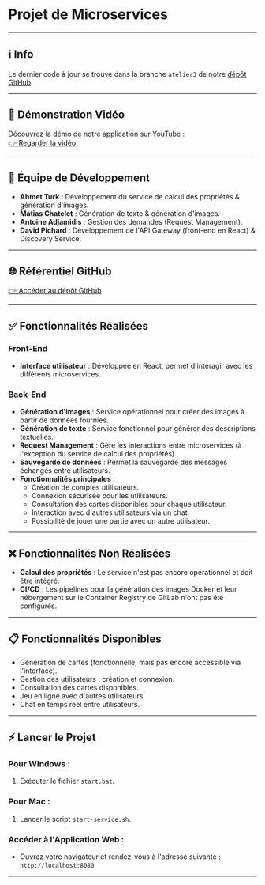# Projet de Microservices

---

## ℹ️ Info
Le dernier code à jour se trouve dans la branche `atelier3` de notre [dépôt GitHub](https://github.com/rspid/asi2-atelier1/tree/atelier3).

---

## 🎥 Démonstration Vidéo
Découvrez la démo de notre application sur YouTube :  
[👉 Regarder la vidéo](https://www.youtube.com/watch?v=LIEN_DE_VOTRE_VIDEO)

---

## 🚀 Équipe de Développement
- **Ahmet Turk** : Développement du service de calcul des propriétés & génération d'images.
- **Matias Chatelet** : Génération de texte & génération d'images.
- **Antoine Adjamidis** : Gestion des demandes (Request Management).
- **David Pichard** : Développement de l'API Gateway (front-end en React) & Discovery Service.

---

## 🌐 Référentiel GitHub
[👉 Accéder au dépôt GitHub](https://github.com/rspid/asi2-atelier1/tree/main)

---

## ✅ Fonctionnalités Réalisées
### Front-End
- **Interface utilisateur** : Développée en React, permet d'interagir avec les différents microservices.

### Back-End
- **Génération d'images** : Service opérationnel pour créer des images à partir de données fournies.
- **Génération de texte** : Service fonctionnel pour générer des descriptions textuelles.
- **Request Management** : Gère les interactions entre microservices (à l'exception du service de calcul des propriétés).
- **Sauvegarde de données** : Permet la sauvegarde des messages échangés entre utilisateurs.
- **Fonctionnalités principales** :
  - Création de comptes utilisateurs.
  - Connexion sécurisée pour les utilisateurs.
  - Consultation des cartes disponibles pour chaque utilisateur.
  - Interaction avec d'autres utilisateurs via un chat.
  - Possibilité de jouer une partie avec un autre utilisateur.

---

## ❌ Fonctionnalités Non Réalisées
- **Calcul des propriétés** : Le service n'est pas encore opérationnel et doit être intégré.
- **CI/CD** : Les pipelines pour la génération des images Docker et leur hébergement sur le Container Registry de GitLab n'ont pas été configurés.

---

## 📋 Fonctionnalités Disponibles
- Génération de cartes (fonctionnelle, mais pas encore accessible via l'interface).
- Gestion des utilisateurs : création et connexion.
- Consultation des cartes disponibles.
- Jeu en ligne avec d'autres utilisateurs.
- Chat en temps réel entre utilisateurs.

---

## ⚡ Lancer le Projet

### Pour Windows :
1. Exécuter le fichier `start.bat`.

### Pour Mac :
1. Lancer le script `start-service.sh`.

### Accéder à l'Application Web :
- Ouvrez votre navigateur et rendez-vous à l'adresse suivante : `http://localhost:8080`

---